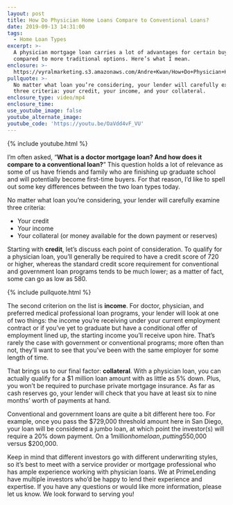 ```yaml
---
layout: post
title: How Do Physician Home Loans Compare to Conventional Loans?
date: 2019-09-13 14:31:00
tags:
  - Home Loan Types
excerpt: >-
  A physician mortgage loan carries a lot of advantages for certain buyers
  compared to more traditional options. Here’s what I mean.
enclosure: >-
  https://vyralmarketing.s3.amazonaws.com/Andre+Kwan/How+Do+Physician+Home+Loans+Compare+to+Conventional+Loans_.mp4
pullquote: >-
  No matter what loan you’re considering, your lender will carefully examine
  three criteria: your credit, your income, and your collateral.
enclosure_type: video/mp4
enclosure_time:
use_youtube_image: false
youtube_alternate_image:
youtube_code: 'https://youtu.be/OaVdd4vF_VU'
---
```


{% include youtube.html %}

I’m often asked, “**What is a doctor mortgage loan? And how does it compare to a conventional loan?**” This question holds a lot of relevance as some of us have friends and family who are finishing up graduate school and will potentially become first-time buyers. For that reason, I’d like to spell out some key differences between the two loan types today.&nbsp;

No matter what loan you’re considering, your lender will carefully examine three criteria:&nbsp;

* Your credit&nbsp;
* Your income&nbsp;
* Your collateral (or money available for the down payment or reserves)&nbsp;

Starting with **credit**, let’s discuss each point of consideration. To qualify for a physician loan, you’ll generally be required to have a credit score of 720 or higher, whereas the standard credit score requirement for conventional and government loan programs tends to be much lower; as a matter of fact, some can go as low as 580.&nbsp;

{% include pullquote.html %}

The second criterion on the list is **income**. For doctor, physician, and preferred medical professional loan programs, your lender will look at one of two things: the income you’re receiving under your current employment contract or if you’ve yet to graduate but have a conditional offer of employment lined up, the starting income you’ll receive upon hire. That’s rarely the case with government or conventional programs; more often than not, they’ll want to see that you’ve been with the same employer for some length of time.

That brings us to our final factor: **collateral**. With a physician loan, you can actually qualify for a $1 million loan amount with as little as 5% down. Plus, you won’t be required to purchase private mortgage insurance. As far as cash reserves go, your lender will check that you have at least six to nine months’ worth of payments at hand.&nbsp;

Conventional and government loans are quite a bit different here too. For example, once you pass the $729,000 threshold amount here in San Diego, your loan will be considered a jumbo loan, at which point the investor(s) will require a 20% down payment. On a $1 million home loan, putting 5% as opposed to 20% down is a massive difference—$50,000 versus $200,000.&nbsp;

Keep in mind that different investors go with different underwriting styles, so it’s best to meet with a service provider or mortgage professional who has ample experience working with physician loans. We at PrimeLending have multiple investors who’d be happy to lend their experience and expertise. If you have any questions or would like more information, please let us know. We look forward to serving you\!
